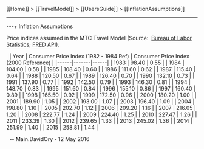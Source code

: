 [[Home]] > [[TravelModel]] > [[UsersGuide]] > [[InflationAssumptions]]

---

---+ Inflation Assumptions

Price indices assumed in the MTC Travel Model (Source:  [Bureau of Labor Statistics](http://www.bls.gov/regions/west/data/consumerpriceindex_sanfrancisco_table.pdf); [FRED API](https://research.stlouisfed.org/fred2/series/CUUSA422SA0)).

 
| Year | Consumer Price Index (1982 - 1984 Ref) | Consumer Price Index (2000 Reference) |
|------|-------|------|
| 1983 | 98.40 | 0.55 |
| 1984 | 104.00 | 0.58 |
| 1985 | 108.40 | 0.60 |
| 1986 | 111.60 | 0.62 |
| 1987 | 115.40 | 0.64 |
| 1988 | 120.50 | 0.67 |
| 1989 | 126.40 | 0.70 |
| 1990 | 132.10 | 0.73 |
| 1991 | 137.90 | 0.77 |
| 1992 | 142.50 | 0.79 |
| 1993 | 146.30 | 0.81 |
| 1994 | 148.70 | 0.83 |
| 1995 | 151.60 | 0.84 |
| 1996 | 155.10 | 0.86 |
| 1997 | 160.40 | 0.89 |
| 1998 | 165.50 | 0.92 |
| 1999 | 172.50 | 0.96 |
| 2000 | 180.20 | 1.00 |
| 2001 | 189.90 | 1.05 |
| 2002 | 193.00 | 1.07 |
| 2003 | 196.40 | 1.09 |
| 2004 | 198.80 | 1.10 |
| 2005 | 202.70 | 1.12 |
| 2006 | 209.20 | 1.16 |
| 2007 | 216.05 | 1.20 |
| 2008 | 222.77 | 1.24 |
| 2009 | 224.40 | 1.25 |
| 2010 | 227.47 | 1.26 |
| 2011 | 233.39 | 1.30 |
| 2012 | 239.65 | 1.33 |
| 2013 | 245.02 | 1.36 |
| 2014 | 251.99 | 1.40 |
| 2015 | 258.81 | 1.44 |


  -- Main.DavidOry - 12 May 2016